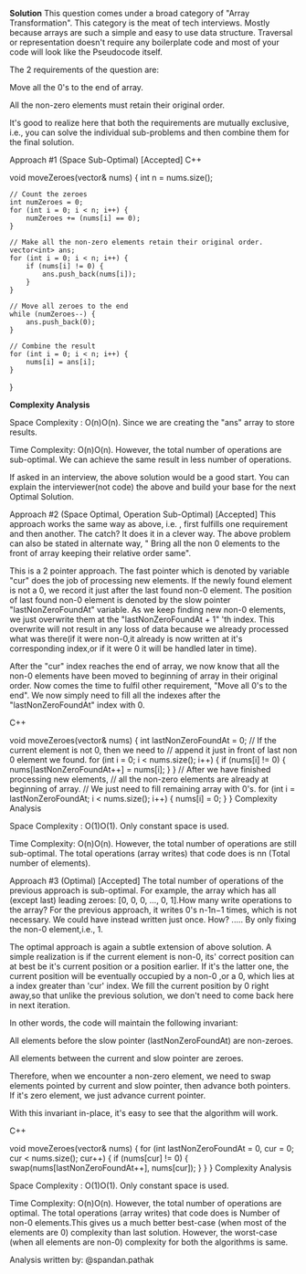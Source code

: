 ﻿
**Solution**
This question comes under a broad category of "Array Transformation". This category is the meat of tech interviews. Mostly because arrays are such a simple and easy to use data structure. Traversal or representation doesn't require any boilerplate code and most of your code will look like the Pseudocode itself.

The 2 requirements of the question are:

Move all the 0's to the end of array.

All the non-zero elements must retain their original order.

It's good to realize here that both the requirements are mutually exclusive, i.e., you can solve the individual sub-problems and then combine them for the final solution.

Approach #1 (Space Sub-Optimal) [Accepted]
C++

void moveZeroes(vector<int>& nums) {
    int n = nums.size();

    // Count the zeroes
    int numZeroes = 0;
    for (int i = 0; i < n; i++) {
        numZeroes += (nums[i] == 0);
    }

    // Make all the non-zero elements retain their original order.
    vector<int> ans;
    for (int i = 0; i < n; i++) {
        if (nums[i] != 0) {
            ans.push_back(nums[i]);
        }
    }

    // Move all zeroes to the end
    while (numZeroes--) {
        ans.push_back(0);
    }

    // Combine the result
    for (int i = 0; i < n; i++) {
        nums[i] = ans[i];
    }
}

**Complexity Analysis**

Space Complexity : O(n)O(n). Since we are creating the "ans" array to store results.

Time Complexity: O(n)O(n). However, the total number of operations are sub-optimal. We can achieve the same result in less number of operations.

If asked in an interview, the above solution would be a good start. You can explain the interviewer(not code) the above and build your base for the next Optimal Solution.

Approach #2 (Space Optimal, Operation Sub-Optimal) [Accepted]
This approach works the same way as above, i.e. , first fulfills one requirement and then another. The catch? It does it in a clever way. The above problem can also be stated in alternate way, " Bring all the non 0 elements to the front of array keeping their relative order same".

This is a 2 pointer approach. The fast pointer which is denoted by variable "cur" does the job of processing new elements. If the newly found element is not a 0, we record it just after the last found non-0 element. The position of last found non-0 element is denoted by the slow pointer "lastNonZeroFoundAt" variable. As we keep finding new non-0 elements, we just overwrite them at the "lastNonZeroFoundAt + 1" 'th index. This overwrite will not result in any loss of data because we already processed what was there(if it were non-0,it already is now written at it's corresponding index,or if it were 0 it will be handled later in time).

After the "cur" index reaches the end of array, we now know that all the non-0 elements have been moved to beginning of array in their original order. Now comes the time to fulfil other requirement, "Move all 0's to the end". We now simply need to fill all the indexes after the "lastNonZeroFoundAt" index with 0.

C++

void moveZeroes(vector<int>& nums) {
    int lastNonZeroFoundAt = 0;
    // If the current element is not 0, then we need to
    // append it just in front of last non 0 element we found. 
    for (int i = 0; i < nums.size(); i++) {
        if (nums[i] != 0) {
            nums[lastNonZeroFoundAt++] = nums[i];
        }
    }
 	// After we have finished processing new elements,
 	// all the non-zero elements are already at beginning of array.
 	// We just need to fill remaining array with 0's.
    for (int i = lastNonZeroFoundAt; i < nums.size(); i++) {
        nums[i] = 0;
    }
}
Complexity Analysis

Space Complexity : O(1)O(1). Only constant space is used.

Time Complexity: O(n)O(n). However, the total number of operations are still sub-optimal. The total operations (array writes) that code does is nn (Total number of elements).

Approach #3 (Optimal) [Accepted]
The total number of operations of the previous approach is sub-optimal. For example, the array which has all (except last) leading zeroes: [0, 0, 0, ..., 0, 1].How many write operations to the array? For the previous approach, it writes 0's n-1n−1 times, which is not necessary. We could have instead written just once. How? ..... By only fixing the non-0 element,i.e., 1.

The optimal approach is again a subtle extension of above solution. A simple realization is if the current element is non-0, its' correct position can at best be it's current position or a position earlier. If it's the latter one, the current position will be eventually occupied by a non-0 ,or a 0, which lies at a index greater than 'cur' index. We fill the current position by 0 right away,so that unlike the previous solution, we don't need to come back here in next iteration.

In other words, the code will maintain the following invariant:

All elements before the slow pointer (lastNonZeroFoundAt) are non-zeroes.

All elements between the current and slow pointer are zeroes.

Therefore, when we encounter a non-zero element, we need to swap elements pointed by current and slow pointer, then advance both pointers. If it's zero element, we just advance current pointer.

With this invariant in-place, it's easy to see that the algorithm will work.

C++

void moveZeroes(vector<int>& nums) {
    for (int lastNonZeroFoundAt = 0, cur = 0; cur < nums.size(); cur++) {
        if (nums[cur] != 0) {
            swap(nums[lastNonZeroFoundAt++], nums[cur]);
        }
    }
}
Complexity Analysis

Space Complexity : O(1)O(1). Only constant space is used.

Time Complexity: O(n)O(n). However, the total number of operations are optimal. The total operations (array writes) that code does is Number of non-0 elements.This gives us a much better best-case (when most of the elements are 0) complexity than last solution. However, the worst-case (when all elements are non-0) complexity for both the algorithms is same.

Analysis written by: @spandan.pathak